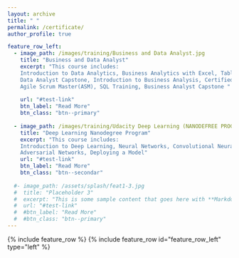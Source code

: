 ```yaml
---
layout: archive
title: " "
permalink: /certificate/
author_profile: true

feature_row_left:
  - image_path: /images/training/Business and Data Analyst.jpg
    title: "Business and Data Analyst"
    excerpt: "This course includes:
    Introduction to Data Analytics, Business Analytics with Excel, Tableau Training, Power bi, Data Science with R Programing,
    Data Analyst Capstone, Introduction to Business Analysis, Certified Business Analysis Professional (CBAP) Certification,
    Agile Scrum Master(ASM), SQL Training, Business Analyst Capstone "
    
    url: "#test-link"
    btn_label: "Read More"
    btn_class: "btn--primary"
    
  - image_path: /images/training/Udacity Deep Learning (NANODEFREE PROGRAM).jpg
    title: "Deep Learning Nanodegree Program"
    excerpt: "This course includes:
    Introduction to Deep Learning, Neural Networks, Convolutional Neural Networks, Recurrent Neural Networks, Generative 
    Adversarial Networks, Deploying a Model"
    url: "#test-link"
    btn_label: "Read More"
    btn_class: "btn--secondar"
    
  #- image_path: /assets/splash/feat1-3.jpg
  #  title: "Placeholder 3"
  #  excerpt: "This is some sample content that goes here with **Markdown** formatting."
  #  url: "#test-link"
  #  #btn_label: "Read More"
  #  #btn_class: "btn--primary"
---
```


{% include feature_row %}
{% include feature_row id="feature_row_left" type="left" %}
